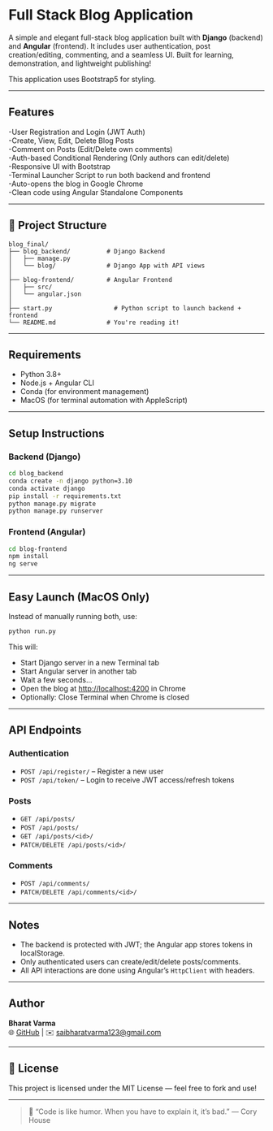 # Full Stack Blog Application

A simple and elegant full-stack blog application built with **Django** (backend) and **Angular** (frontend). It includes user authentication, post creation/editing, commenting, and a seamless UI. Built for learning, demonstration, and lightweight publishing!

This application uses Bootstrap5 for styling.

---

##  Features

-User Registration and Login (JWT Auth)  
-Create, View, Edit, Delete Blog Posts  
-Comment on Posts (Edit/Delete own comments)  
-Auth-based Conditional Rendering (Only authors can edit/delete)  
-Responsive UI with Bootstrap  
-Terminal Launcher Script to run both backend and frontend  
-Auto-opens the blog in Google Chrome  
-Clean code using Angular Standalone Components

---

## 📁 Project Structure

```
blog_final/
├── blog_backend/          # Django Backend
│   ├── manage.py
│   └── blog/              # Django App with API views
│
├── blog-frontend/         # Angular Frontend
│   ├── src/
│   └── angular.json
│
├── start.py                 # Python script to launch backend + frontend
└── README.md              # You're reading it!
```

---

## Requirements

- Python 3.8+
- Node.js + Angular CLI
- Conda (for environment management)
- MacOS (for terminal automation with AppleScript)

---

## Setup Instructions

### Backend (Django)

```bash
cd blog_backend
conda create -n django python=3.10
conda activate django
pip install -r requirements.txt
python manage.py migrate
python manage.py runserver
```

### Frontend (Angular)

```bash
cd blog-frontend
npm install
ng serve
```

---

## Easy Launch (MacOS Only)

Instead of manually running both, use:

```bash
python run.py
```

This will:
- Start Django server in a new Terminal tab
- Start Angular server in another tab
- Wait a few seconds...
- Open the blog at [http://localhost:4200](http://localhost:4200) in Chrome
- Optionally: Close Terminal when Chrome is closed 

---

## API Endpoints

### Authentication

- `POST /api/register/` – Register a new user  
- `POST /api/token/` – Login to receive JWT access/refresh tokens  

### Posts

- `GET /api/posts/`  
- `POST /api/posts/`  
- `GET /api/posts/<id>/`  
- `PATCH/DELETE /api/posts/<id>/`

### Comments

- `POST /api/comments/`  
- `PATCH/DELETE /api/comments/<id>/`

---


## Notes

- The backend is protected with JWT; the Angular app stores tokens in localStorage.
- Only authenticated users can create/edit/delete posts/comments.
- All API interactions are done using Angular’s `HttpClient` with headers.

---

## Author

**Bharat Varma**  
🌐 [GitHub](https://github.com/BharatVarma007) | ✉️ saibharatvarma123@gmail.com

---

## 📜 License

This project is licensed under the MIT License — feel free to fork and use!

---

> 💬 “Code is like humor. When you have to explain it, it’s bad.” — Cory House
